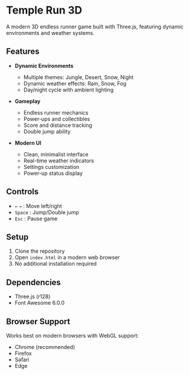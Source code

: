 # Temple Run 3D

A modern 3D endless runner game built with Three.js, featuring dynamic environments and weather systems.

## Features

- **Dynamic Environments**
  - Multiple themes: Jungle, Desert, Snow, Night
  - Dynamic weather effects: Rain, Snow, Fog
  - Day/night cycle with ambient lighting

- **Gameplay**
  - Endless runner mechanics
  - Power-ups and collectibles
  - Score and distance tracking
  - Double jump ability

- **Modern UI**
  - Clean, minimalist interface
  - Real-time weather indicators
  - Settings customization
  - Power-up status display

## Controls

- `←` `→` : Move left/right
- `Space` : Jump/Double jump
- `Esc` : Pause game

## Setup

1. Clone the repository
2. Open `index.html` in a modern web browser
3. No additional installation required

## Dependencies

- Three.js (r128)
- Font Awesome 6.0.0

## Browser Support

Works best on modern browsers with WebGL support:
- Chrome (recommended)
- Firefox
- Safari
- Edge
